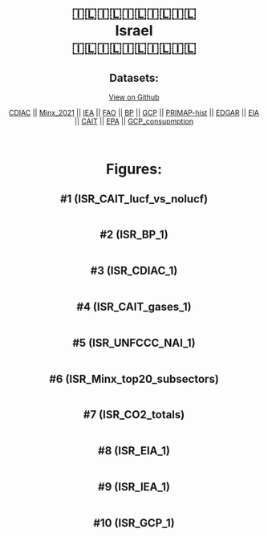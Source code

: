 
<center>
<h1 align="center">
🇮🇱🇮🇱🇮🇱🇮🇱🇮🇱
<br>
Israel
<br>
🇮🇱🇮🇱🇮🇱🇮🇱🇮🇱
</h1>
<h2>Datasets:</h2>
<p><a href="https://github.com/dquintani/GreenhouseData/tree/master/country_data/ISR_Israel/data">View on Github</a>
<br></p><p><a href="data/ISR_CDIAC.csv">CDIAC</a> || <a href="data/ISR_Minx_2021.csv">Minx_2021</a> || <a href="data/ISR_IEA.csv">IEA</a> || <a href="data/ISR_FAO.csv">FAO</a> || <a href="data/ISR_BP.csv">BP</a> || <a href="data/ISR_GCP.csv">GCP</a> || <a href="data/ISR_PRIMAP-hist.csv">PRIMAP-hist</a> || <a href="data/ISR_EDGAR.csv">EDGAR</a> || <a href="data/ISR_EIA.csv">EIA</a> || <a href="data/ISR_CAIT.csv">CAIT</a> || <a href="data/ISR_EPA.csv">EPA</a> || <a href="data/ISR_GCP_consupmption.csv">GCP_consupmption</a></p><p><br></p>
<h1>Figures:</h1><h2>#1 (ISR_CAIT_lucf_vs_nolucf)</h2>
<p><img alt="" src="figures/ISR_CAIT_lucf_vs_nolucf.png" /></p><h2>#2 (ISR_BP_1)</h2>
<p><img alt="" src="figures/ISR_BP_1.png" /></p><h2>#3 (ISR_CDIAC_1)</h2>
<p><img alt="" src="figures/ISR_CDIAC_1.png" /></p><h2>#4 (ISR_CAIT_gases_1)</h2>
<p><img alt="" src="figures/ISR_CAIT_gases_1.png" /></p><h2>#5 (ISR_UNFCCC_NAI_1)</h2>
<p><img alt="" src="figures/ISR_UNFCCC_NAI_1.png" /></p><h2>#6 (ISR_Minx_top20_subsectors)</h2>
<p><img alt="" src="figures/ISR_Minx_top20_subsectors.png" /></p><h2>#7 (ISR_CO2_totals)</h2>
<p><img alt="" src="figures/ISR_CO2_totals.png" /></p><h2>#8 (ISR_EIA_1)</h2>
<p><img alt="" src="figures/ISR_EIA_1.png" /></p><h2>#9 (ISR_IEA_1)</h2>
<p><img alt="" src="figures/ISR_IEA_1.png" /></p><h2>#10 (ISR_GCP_1)</h2>
<p><img alt="" src="figures/ISR_GCP_1.png" /></p>